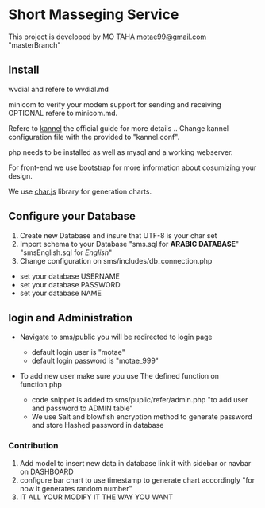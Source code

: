 # Short Masseging Service
This project is developed by 
 MO TAHA motae99@gmail.com "masterBranch"

## Install 
wvdial and refere to wvdial.md

minicom to verify your modem support for sending and receiving OPTIONAL refere to minicom.md.

Refere to [kannel](http://www.kannel.org/doc.shtml) the official guide for more details
.. Change kannel configuration file with the provided to "kannel.conf".

php needs to be installed as well as mysql and a working webserver.

For front-end we use [bootstrap](http://getbootstrap.com/) for more information about cosumizing your design.

We use [char.js](http://www.chartjs.org/) library for generation charts.

## Configure your Database 
1. Create new Database and insure that UTF-8 is your char set
2. Import schema to your Database "sms.sql for **ARABIC DATABASE**" "smsEnglish.sql for *English*"
3.  Change configuration on sms/includes/db_connection.php
 - set your database USERNAME
 - set your database PASSWORD
 - set your database NAME

## login and Administration 
* Navigate to sms/public you will be redirected to login page 
   - default login user is "motae"
   - default login password is "motae_999"
   
* To add new user make sure you use The defined function on function.php
   - code snippet is added to sms/puplic/refer/admin.php "to add user and password to ADMIN table"
   - We use Salt and blowfish encryption method to generate password and store Hashed password in database
   
### Contribution 
1. Add model to insert new data in database link it with sidebar or navbar on DASHBOARD 
2. configure bar chart to use timestamp to generate chart accordingly "for now it generates random number"
3. IT ALL YOUR MODIFY IT THE WAY YOU WANT 
